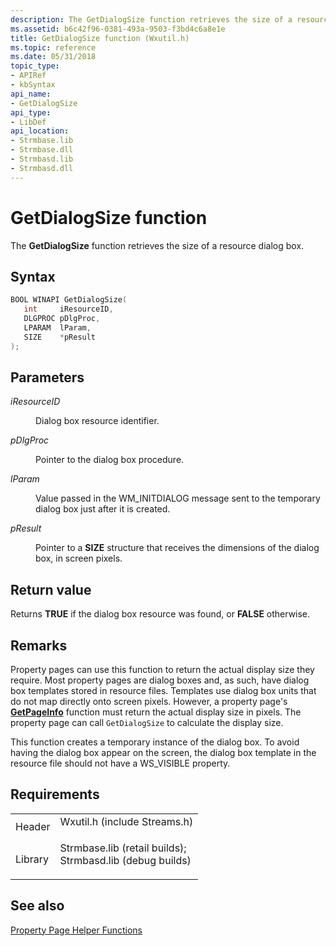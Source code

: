 ```yaml
---
description: The GetDialogSize function retrieves the size of a resource dialog box.
ms.assetid: b6c42f96-0381-493a-9503-f3bd4c6a8e1e
title: GetDialogSize function (Wxutil.h)
ms.topic: reference
ms.date: 05/31/2018
topic_type: 
- APIRef
- kbSyntax
api_name: 
- GetDialogSize
api_type: 
- LibDef
api_location: 
- Strmbase.lib
- Strmbase.dll
- Strmbasd.lib
- Strmbasd.dll
---
```


# GetDialogSize function

The **GetDialogSize** function retrieves the size of a resource dialog box.

## Syntax


```C++
BOOL WINAPI GetDialogSize(
   int     iResourceID,
   DLGPROC pDlgProc,
   LPARAM  lParam,
   SIZE    *pResult
);
```



## Parameters

<dl> <dt>

*iResourceID* 
</dt> <dd>

Dialog box resource identifier.

</dd> <dt>

*pDlgProc* 
</dt> <dd>

Pointer to the dialog box procedure.

</dd> <dt>

*lParam* 
</dt> <dd>

Value passed in the WM\_INITDIALOG message sent to the temporary dialog box just after it is created.

</dd> <dt>

*pResult* 
</dt> <dd>

Pointer to a **SIZE** structure that receives the dimensions of the dialog box, in screen pixels.

</dd> </dl>

## Return value

Returns **TRUE** if the dialog box resource was found, or **FALSE** otherwise.

## Remarks

Property pages can use this function to return the actual display size they require. Most property pages are dialog boxes and, as such, have dialog box templates stored in resource files. Templates use dialog box units that do not map directly onto screen pixels. However, a property page's [**GetPageInfo**](cbasepropertypage-getpageinfo.md) function must return the actual display size in pixels. The property page can call `GetDialogSize` to calculate the display size.

This function creates a temporary instance of the dialog box. To avoid having the dialog box appear on the screen, the dialog box template in the resource file should not have a WS\_VISIBLE property.

## Requirements



|                    |                                                                                                                                                                                            |
|--------------------|--------------------------------------------------------------------------------------------------------------------------------------------------------------------------------------------|
| Header<br/>  | <dl> <dt>Wxutil.h (include Streams.h)</dt> </dl>                                                                                    |
| Library<br/> | <dl> <dt>Strmbase.lib (retail builds); </dt> <dt>Strmbasd.lib (debug builds)</dt> </dl> |



## See also

<dl> <dt>

[Property Page Helper Functions](property-page-helper-functions.md)
</dt> </dl>

 

 




